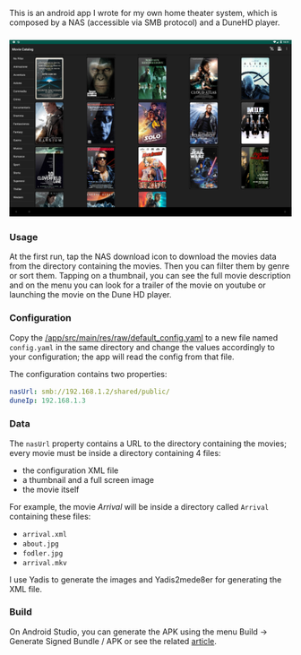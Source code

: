 

This is an android app I wrote for my own home theater system, which is composed by a NAS (accessible via SMB protocol) and a DuneHD player. 

### ![App Screenshot](<https://raw.githubusercontent.com/andreaiacono/MovieCatalog/master/Screenshot_1552858291.png>)



### Usage

At the first run, tap the NAS download icon to download the movies data from the directory containing the movies. Then you can filter them by genre or sort them. Tapping on a thumbnail, you can see the full movie description and on the menu you can look for a trailer of the movie on youtube or launching the movie on the Dune HD player.

### Configuration

Copy the [/app/src/main/res/raw/default_config.yaml](https://github.com/andreaiacono/MovieCatalog/tree/master/app/src/main/res/rawapp/src/main/res/default_config.yaml) to a new file named `config.yaml` in the same directory and change the values accordingly to your configuration; the app will read the config from that file.

The configuration contains two properties:

```yaml
nasUrl: smb://192.168.1.2/shared/public/
duneIp: 192.168.1.3
```

### Data

The `nasUrl` property contains a URL to the directory containing the movies; every movie must be inside a directory containing 4 files:

* the configuration XML file
* a thumbnail and a full screen image
* the movie itself

 For example, the movie _Arrival_ will be inside a directory called `Arrival` containing these files: 

* `arrival.xml`
* `about.jpg`
* `fodler.jpg`
* `arrival.mkv`

I use Yadis to generate the images and Yadis2mede8er for generating the XML file.

### Build

On Android Studio, you can generate the APK using the menu Build -> Generate Signed Bundle / APK or see the related [article](https://developer.android.com/studio/run).

